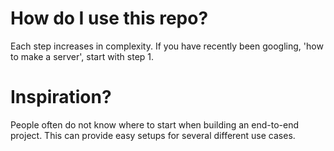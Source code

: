 # How do I use this repo?

Each step increases in complexity. If you have recently been googling, 'how to make a server', start with step 1.

# Inspiration?

People often do not know where to start when building an end-to-end project. This can provide easy setups for several different use cases.
